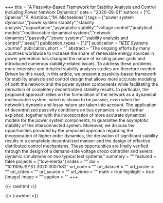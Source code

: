 +++
title = "A Passivity-Based Framework for Stability Analysis and Control Including Power Network Dynamics"
date = "2020-09-01"
authors = ["C. Spanias","P. Aristidou","M. Michaelides"]
tags = ["power system dynamics","power system stability","stability analysis","capacitance","asymptotic stability","voltage control","analytical models","multivariable dynamical systems","network dynamics","passivity","power systems","stability analysis and control","ieeesj"]
publication_types = ["2"]
publication = "_IEEE Systems Journal_"
publication_short = ""
abstract = "The ongoing efforts by many countries worldwide to increase the share of renewable energy sources in power generation has changed the nature of existing power grids and introduced numerous stability-related issues. To address these problems, more extensive and detailed stability analysis studies are therefore needed. Driven by this need, in this article, we present a passivity-based framework for stability analysis and control design that allows more accurate modeling of both the network and the power system components while facilitating the derivation of completely decentralized stability results. In particular, the proposed approach relies on the formulation of the network as a dynamical multivariable system, which is shown to be passive, even when the network’s dynamic and lossy nature are taken into account. The application of decentralized passivity conditions on bus dynamics is then further exploited, together with the incorporation of more accurate dynamical models for the power system components, to guarantee the asymptotic stability of the interconnected system. Moreover, we discuss the opportunities provided by the proposed approach regarding the incorporation of higher order dynamics, the derivation of significant stability results in a completely decentralized manner and the design of effective distributed control mechanisms. These opportunities are finally verified through the design of a demand-side voltage droop controller and several dynamic simulations on two typical test systems."
summary = ""
featured = false
projects = ["low-inertia"]
slides = ""
doi = "10.1109/JSYST.2020.3007582"
url_code = ""
url_dataset = ""
url_poster = ""
url_slides = ""
url_source = ""
url_video = ""
math = true
highlight = true
[image]
image = ""
caption = ""
+++

{{< rawhtml >}}
<div data-badge-details="right" data-badge-type="medium-donut" data-doi="10.1109/JSYST.2020.3007582" data-hide-no-mentions="true" class="altmetric-embed"></div>
{{< /rawhtml >}}
